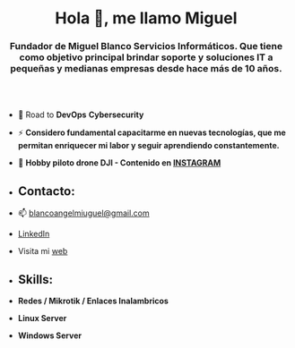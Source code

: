 <h1 align="center">Hola 👋, me llamo Miguel</h1>
<h3 align="center">Fundador de Miguel Blanco Servicios Informáticos. Que tiene como objetivo principal brindar soporte y soluciones IT a pequeñas y medianas empresas desde hace más de 10 años. </h3>

<br> </br>

- 🌱 Road to **DevOps** **Cybersecurity**

- ⚡ **Considero fundamental capacitarme en nuevas tecnologías, que me permitan enriquecer mi labor y seguir aprendiendo constantemente.**

- 💬 **Hobby piloto drone DJI - Contenido en [INSTAGRAM](https://instagram.com/mikeleblank)**



* ## Contacto:

* 📫  blancoangelmiuguel@gmail.com

* [LinkedIn](https://linkedin.com/in/miguel-a-blanco/)

* Visita mi [web](http://miguelblanco.ar)



* ## Skills:

- **Redes / Mikrotik / Enlaces Inalambricos**

- **Linux Server**

- **Windows Server**


